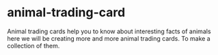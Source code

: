 # animal-trading-card
Animal trading cards help you to know about interesting facts of animals here we will be creating more and more animal trading cards.
To make a collection of them.
